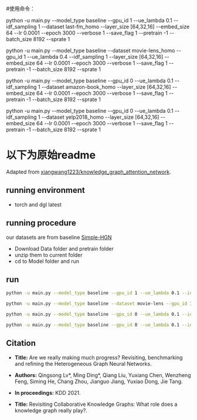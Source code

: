 #使用命令：

python -u main.py --model_type baseline --gpu_id 1 --ue_lambda 0.1 --idf_sampling 1 --dataset last-fm_homo --layer_size [64,32,16] --embed_size 64 --lr 0.0001 --epoch 3000 --verbose 1 --save_flag 1 --pretrain -1 --batch_size 8192 --sprate 1

python -u main.py --model_type baseline --dataset movie-lens_homo --gpu_id 1 --ue_lambda 0.4 --idf_sampling 1 --layer_size [64,32,16] --embed_size 64 --lr 0.0001 --epoch 3000 --verbose 1 --save_flag 1 --pretrain -1 --batch_size 8192 --sprate 1

python -u main.py --model_type baseline --gpu_id 0 --ue_lambda 0.1 --idf_sampling 1 --dataset amazon-book_homo --layer_size [64,32,16] --embed_size 64 --lr 0.0001 --epoch 3000 --verbose 1 --save_flag 1 --pretrain -1 --batch_size 8192 --sprate 1

python -u main.py --model_type baseline --gpu_id 0 --ue_lambda 0.1 --idf_sampling 1 --dataset yelp2018_homo --layer_size [64,32,16] --embed_size 64 --lr 0.0001 --epoch 3000 --verbose 1 --save_flag 1 --pretrain -1 --batch_size 8192 --sprate 1

# 以下为原始readme

Adapted from [xiangwang1223/knowledge_graph_attention_network](https://github.com/xiangwang1223/knowledge_graph_attention_network/tree/master/Model).

## running environment

* torch and dgl latest

## running procedure

our datasets are from baseline [Simple-HGN](https://github.com/THUDM/HGB)
* Download Data folder and pretrain folder
* unzip them to current folder
* cd to Model folder and run

## run

```bash
python -u main.py --model_type baseline --gpu_id 1 --ue_lambda 0.1 --idf_sampling 1 --dataset last-fm --layer_size [64,32,16] --embed_size 64 --lr 0.0001 --epoch 3000 --verbose 1 --save_flag 1 --pretrain -1 --batch_size 8192 --sprate 1

python -u main.py --model_type baseline --dataset movie-lens --gpu_id 1 --ue_lambda 0.4 --idf_sampling 1 --layer_size [64,32,16] --embed_size 64 --lr 0.0001 --epoch 3000 --verbose 1 --save_flag 1 --pretrain -1 --batch_size 8192 --sprate 1

python -u main.py --model_type baseline --gpu_id 0 --ue_lambda 0.1 --idf_sampling 1 --dataset amazon-book --layer_size [64,32,16] --embed_size 64 --lr 0.0001 --epoch 3000 --verbose 1 --save_flag 1 --pretrain -1 --batch_size 8192 --sprate 1

python -u main.py --model_type baseline --gpu_id 0 --ue_lambda 0.1 --idf_sampling 1 --dataset yelp2018 --layer_size [64,32,16] --embed_size 64 --lr 0.0001 --epoch 3000 --verbose 1 --save_flag 1 --pretrain -1 --batch_size 8192 --sprate 1
```


## Citation
* **Title:** Are we really making much progress? Revisiting, benchmarking and refining the Heterogeneous Graph Neural Networks.
* **Authors:** Qingsong Lv\*, Ming Ding\*, Qiang Liu, Yuxiang Chen, Wenzheng Feng, Siming He, Chang Zhou, Jianguo Jiang, Yuxiao Dong, Jie Tang.
* **In proceedings:** KDD 2021.

* **Title:** Revisiting Collaborative Knowledge Graphs: What role does a knowledge graph really play?.
